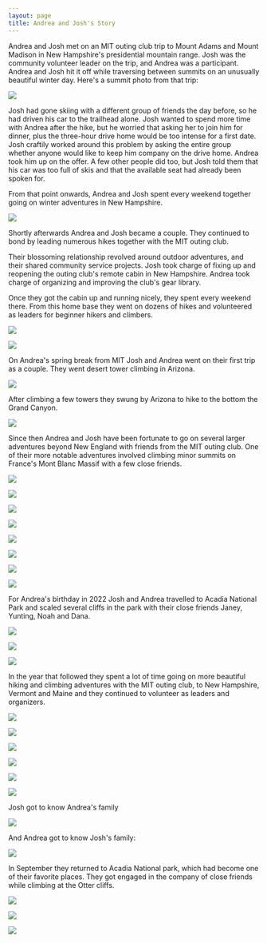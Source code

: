 ```yaml
---
layout: page
title: Andrea and Josh's Story
---
```


Andrea and Josh met on an MIT outing club trip to Mount Adams and Mount Madison in New Hampshire's presidential mountain range. Josh was the community volunteer leader on the trip, and Andrea was a participant. Andrea and Josh hit it off while traversing between summits on an unusually beautiful winter day. Here's a summit photo from that trip:

![](img/PXL_20220116_184854065.jpeg)

Josh had gone skiing with a different group of friends the day before, so he had driven his car to the trailhead alone. Josh wanted to spend more time with Andrea after the hike, but he worried that asking her to join him for dinner, plus the three-hour drive home would be too intense for a first date. Josh craftily worked around this problem by asking the entire group whether anyone would like to keep him company on the drive home. Andrea took him up on the offer. A few other people did too, but Josh told them that his car was too full of skis and that the available seat had already been spoken for.

From that point onwards, Andrea and Josh spent every weekend together going on winter adventures in New Hampshire.

![](img/PXL_20220122_171533710.jpeg)

Shortly afterwards Andrea and Josh became a couple. They continued to bond by leading numerous hikes together with the MIT outing club. 

Their blossoming relationship revolved around outdoor adventures, and their shared community service projects. Josh took charge of fixing up and reopening the outing club's remote cabin in New Hampshire. Andrea took charge of organizing and improving the club's gear library.

Once they got the cabin up and running nicely, they spent every weekend there. From this home base they went on dozens of hikes and volunteered as leaders for beginner hikers and climbers.

![](img/IMG_6601.jpeg)

![](img/20220220_152621.jpg)

On Andrea's spring break from MIT Josh and Andrea went on their first trip as a couple. They went desert tower climbing in Arizona.

![](img/PXL_20220323_190500134.jpeg)

After climbing a few towers they swung by Arizona to hike to the bottom the Grand Canyon.

![](img/PXL_20220321_190837159.MP.jpeg)

Since then Andrea and Josh have been fortunate to go on several larger adventures beyond New England with friends from the MIT outing club. One of their more notable adventures involved climbing minor summits on France's Mont Blanc Massif with a few close friends.

![](img/20220623_130751.jpeg)

![](img/20220625_074642.jpeg)

![](img/20220625_083042.jpeg)

![](img/PXL_20220625_065426182.jpeg)

![](img/20220625_134538.jpeg)

![](img/PXL_20220702_124337665.jpeg)

![](img/IMG_6056.jpg)

![](img/20220704_175330.jpeg)

For Andrea's birthday in 2022 Josh and Andrea travelled to Acadia National Park and scaled several cliffs in the park with their close friends Janey, Yunting, Noah and Dana.

![](img/IMG_2412.jpeg)

![](img/IMG_9939.jpeg)

![](img/PXL_20220903_212341362.MP.jpeg)

In the year that followed they spent a lot of time going on more beautiful hiking and climbing adventures with the MIT outing club, to New Hampshire, Vermont and Maine and they continued to volunteer as leaders and organizers.

![](img/IMG_3423.jpeg)

![](img/20230121_142735.jpeg)

![](img/20230121_142009.jpeg)

![](img/20230121_134246.jpeg)

![](img/original_fa133f52-bb6a-4780-a1dc-ad9bcd28fb5c_PXL_20220820_180956722.jpeg)

![](img/PXL_20230122_160838316.jpeg)

Josh got to know Andrea's family

![](img/3D11C4FD-6688-4E6F-A99D-0CF60B303D9B-1.jpg)

And Andrea got to know Josh's family:

![](img/D817D26E-1461-4F65-A0DD-5530BFE5745E.jpeg)

In September they returned to Acadia National park, which had become one of their favorite places. They got engaged in the company of close friends while climbing at the Otter cliffs.

![](img/IMG_4214.jpeg)

![](img/20230924_173722.jpeg)

![](img/20230925_090607.jpeg)
